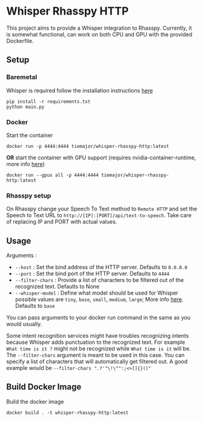 
# Whisper Rhasspy HTTP  
  
This project aims to provide a Whisper integration to Rhasspy. Currently, it is somewhat functional, can work on both CPU and GPU with the provided Dockerfile.

## Setup
### Baremetal
Whisper is required follow the installation instructions [here](https://github.com/openai/whisper#setup)

```
pip install -r requirements.txt
python main.py
```

### Docker
Start the container
```
docker run -p 4444:4444 tiemajor/whisper-rhasspy-http:latest 
```
**OR** start the container with GPU support (requires nvidia-container-runtime, more info [here](https://docs.docker.com/config/containers/resource_constraints/#gpu))
```
docker run --gpus all -p 4444:4444 tiemajor/whisper-rhasspy-http:latest 
```

### Rhasspy setup

On Rhasspy change your Speech To Text method to `Remote HTTP` and set the Speech to Text URL to `http://[IP]:[PORT]/api/text-to-speech`. Take care of replacing IP and PORT with actual values.

## Usage
Arguments :

- `--host` : Set the bind address of the HTTP server. Defaults to `0.0.0.0`
- `--port` : Set the bind port of the HTTP server. Defaults to `4444`
- `--filter-chars` : Provide a list of characters to be filtered out of the recognized text. Defaults to None
- `--whisper-model` : Define what model should be used for Whisper possible values are `tiny`, `base`, `small`, `medium`, `large`; More info [here](https://github.com/openai/whisper#available-models-and-languages). Defaults to `base`

You can pass arguments to your docker run command in the same as you would usually.

Some intent recognition services might have troubles recognizing intents because Whisper adds punctuation to the recognized text.
For example `What time is it ?` might not be recognized while `What time is it` will be. The `--filter-chars` argument is meant to be used in this case.
You can specify a list of characters that will automatically get filtered out. A good example would be `--filter-chars ".?'"\!\"":;<>[]{}()"`

## Build Docker Image
Build the docker image
```
docker build . -t whisper-rhasspy-http:latest
```